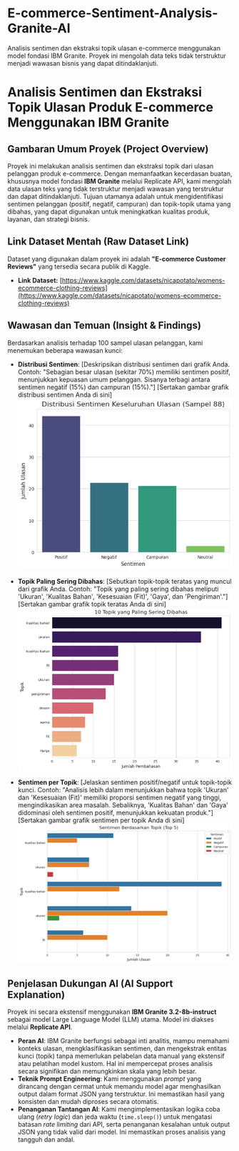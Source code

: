 # E-commerce-Sentiment-Analysis-Granite-AI
Analisis sentimen dan ekstraksi topik ulasan e-commerce menggunakan model fondasi IBM Granite. Proyek ini mengolah data teks tidak terstruktur menjadi wawasan bisnis yang dapat ditindaklanjuti.

# Analisis Sentimen dan Ekstraksi Topik Ulasan Produk E-commerce Menggunakan IBM Granite

## Gambaran Umum Proyek (Project Overview)
Proyek ini melakukan analisis sentimen dan ekstraksi topik dari ulasan pelanggan produk e-commerce. Dengan memanfaatkan kecerdasan buatan, khususnya model fondasi **IBM Granite** melalui Replicate API, kami mengolah data ulasan teks yang tidak terstruktur menjadi wawasan yang terstruktur dan dapat ditindaklanjuti. Tujuan utamanya adalah untuk mengidentifikasi sentimen pelanggan (positif, negatif, campuran) dan topik-topik utama yang dibahas, yang dapat digunakan untuk meningkatkan kualitas produk, layanan, dan strategi bisnis.

## Link Dataset Mentah (Raw Dataset Link)
Dataset yang digunakan dalam proyek ini adalah **"E-commerce Customer Reviews"** yang tersedia secara publik di Kaggle.
* **Link Dataset:** [https://www.kaggle.com/datasets/nicapotato/womens-ecommerce-clothing-reviews](https://www.kaggle.com/datasets/nicapotato/womens-ecommerce-clothing-reviews)

## Wawasan dan Temuan (Insight & Findings)
Berdasarkan analisis terhadap 100 sampel ulasan pelanggan, kami menemukan beberapa wawasan kunci:

* **Distribusi Sentimen**: [Deskripsikan distribusi sentimen dari grafik Anda. Contoh: "Sebagian besar ulasan (sekitar 70%) memiliki sentimen positif, menunjukkan kepuasan umum pelanggan. Sisanya terbagi antara sentimen negatif (15%) dan campuran (15%)."]
    [Sertakan gambar grafik distribusi sentimen Anda di sini]
    ![Distribusi Sentimen](images/distribusi_sentimen_keseluruhan.png)

* **Topik Paling Sering Dibahas**: [Sebutkan topik-topik teratas yang muncul dari grafik Anda. Contoh: "Topik yang paling sering dibahas meliputi 'Ukuran', 'Kualitas Bahan', 'Kesesuaian (Fit)', 'Gaya', dan 'Pengiriman'."]
    [Sertakan gambar grafik topik teratas Anda di sini]
    ![Topik Paling Sering Dibahas](images/topik.png)

* **Sentimen per Topik**: [Jelaskan sentimen positif/negatif untuk topik-topik kunci. Contoh: "Analisis lebih dalam menunjukkan bahwa topik 'Ukuran' dan 'Kesesuaian (Fit)' memiliki proporsi sentimen negatif yang tinggi, mengindikasikan area masalah. Sebaliknya, 'Kualitas Bahan' dan 'Gaya' didominasi oleh sentimen positif, menunjukkan kekuatan produk."]
    [Sertakan gambar grafik sentimen per topik Anda di sini]
    ![Sentimen per Topik](images/sentimen_per_topik.png)

## Penjelasan Dukungan AI (AI Support Explanation)
Proyek ini secara ekstensif menggunakan **IBM Granite 3.2-8b-instruct** sebagai model Large Language Model (LLM) utama. Model ini diakses melalui **Replicate API**.

* **Peran AI**: IBM Granite berfungsi sebagai inti analitis, mampu memahami konteks ulasan, mengklasifikasikan sentimen, dan mengekstrak entitas kunci (topik) tanpa memerlukan pelabelan data manual yang ekstensif atau pelatihan model kustom. Hal ini mempercepat proses analisis secara signifikan dan memungkinkan skala yang lebih besar.
* **Teknik Prompt Engineering**: Kami menggunakan *prompt* yang dirancang dengan cermat untuk memandu model agar menghasilkan output dalam format JSON yang terstruktur. Ini memastikan hasil yang konsisten dan mudah diproses secara otomatis.
* **Penanganan Tantangan AI**: Kami mengimplementasikan logika coba ulang (*retry logic*) dan jeda waktu (`time.sleep()`) untuk mengatasi batasan *rate limiting* dari API, serta penanganan kesalahan untuk output JSON yang tidak valid dari model. Ini memastikan proses analisis yang tangguh dan andal.

